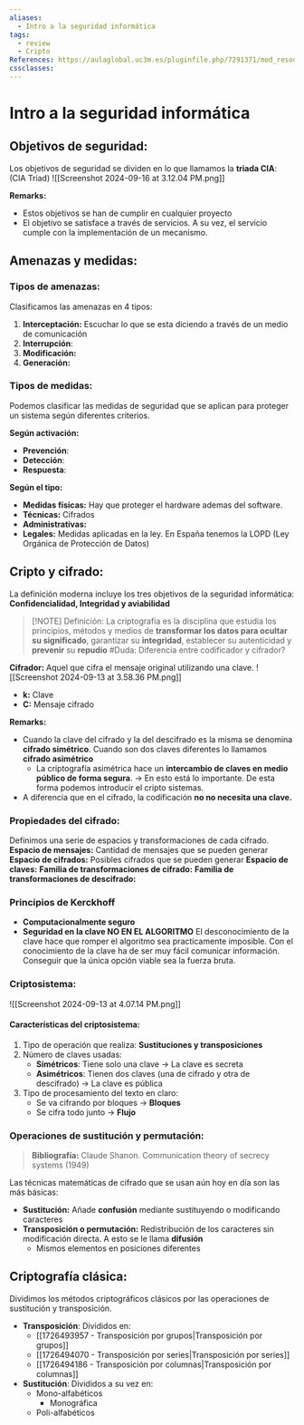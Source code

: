 ```yaml
---
aliases:
  - Intro a la seguridad informática
tags:
  - review
  - Cripto
References: https://aulaglobal.uc3m.es/pluginfile.php/7291371/mod_resource/content/1/M1_Intro_Ciber_Cifrado_2425.pdf
cssclasses:
---
```

# Intro a la seguridad informática 
## Objetivos de seguridad:
Los objetivos de seguridad se dividen en lo que llamamos la **triada CIA**: (CIA Triad)
![[Screenshot 2024-09-16 at 3.12.04 PM.png]]

**Remarks:**
 + Estos objetivos se han de cumplir en cualquier proyecto
+ El objetivo se satisface a través de servicios. A su vez, el servicio cumple con la implementación de un mecanismo.
## Amenazas y medidas: 
### Tipos de amenazas:
Clasificamos las amenazas en 4 tipos: 
1. **Interceptación:** Escuchar lo que se esta diciendo a través de un medio de comunicación
2. **Interrupción**: 
3. **Modificación:**
4. **Generación:**
### Tipos de medidas:
Podemos clasificar las medidas de seguridad que se aplican para proteger un sistema según diferentes criterios. 

**Según activación:**
+ **Prevención**: 
+ **Detección**:
+ **Respuesta**:

**Según el tipo:**
+ **Medidas físicas:** Hay que proteger el hardware ademas del software. 
+ **Técnicas:** Cifrados
+ **Administrativas:** 
+ **Legales:** Medidas aplicadas en la ley. En España tenemos la LOPD (Ley Orgánica de Protección de Datos)
## Cripto y cifrado: 
La definición moderna incluye los tres objetivos de la seguridad informática: **Confidencialidad, Integridad y aviabilidad**

> [!NOTE] Definición:
> La criptografía es la disciplina que estudia los principios, métodos y medios de **transformar los datos para ocultar su significado**, garantizar su **integridad**, establecer su autenticidad y **prevenir** su **repudio** 
#Duda: Diferencia entre codificador y cifrador?

**Cifrador:** Aquel que cifra el mensaje original utilizando una clave.
![[Screenshot 2024-09-13 at 3.58.36 PM.png]]
+ **k:** Clave
+ **C:** Mensaje cifrado

**Remarks:**
+ Cuando la clave del cifrado y la del descifrado es la misma se denomina **cifrado simétrico**. Cuando son dos claves diferentes lo llamamos **cifrado asimétrico**
	+ La criptografía asimétrica hace un **intercambio de claves en medio público de forma segura**. → En esto está lo importante. 
	  De esta forma podemos introducir el cripto sistemas.
+ A diferencia que en el cifrado, la codificación **no no necesita una clave.**

### Propiedades del cifrado: 
Definimos una serie de espacios y transformaciones de cada cifrado. 
**Espacio de mensajes:** Cantidad de mensajes que se pueden generar
**Espacio de cifrados:** Posibles cifrados que se pueden generar
**Espacio de claves:**
**Familia de transformaciones de cifrado:**
**Familia de transformaciones de descifrado:**

### Principios de Kerckhoff
+ **Computacionalmente seguro**
+ **Seguridad en la clave NO EN EL ALGORITMO**
	El desconocimiento de la clave hace que romper el algoritmo sea practicamente imposible. Con el conocimiento de la clave ha de ser muy fácil comunicar información.
	Conseguir que la única opción viable sea la fuerza bruta.
	
### Criptosistema:
![[Screenshot 2024-09-13 at 4.07.14 PM.png]]
#### Características del criptosistema:
1. Tipo de operación que realiza: **Sustituciones y transposiciones**
2. Número de claves usadas: 
	+ **Simétricos**: Tiene solo una clave → La clave es secreta
	+ **Asimétricos**: Tienen dos claves (una de cifrado y otra de descifrado) → La clave es pública
3. Tipo de procesamiento del texto en claro:
	+ Se va cifrando por bloques → **Bloques**
	+ Se cifra todo junto → **Flujo**
### Operaciones de sustitución y permutación: 
> **Bibliografía:** Claude Shanon. Communication theory of secrecy systems (1949)

Las técnicas matemáticas de cifrado que se usan aún hoy en día son las más básicas: 
+ **Sustitución:** Añade **confusión** mediante sustituyendo o modificando caracteres
+ **Transposición o permutación:** Redistribución de los caracteres sin modificación directa. A esto se le llama **difusión**
	+ Mismos elementos en posiciones diferentes
## Criptografía clásica:
Dividimos los métodos criptográficos clásicos por las operaciones de sustitución y transposición. 
+ **Transposición**: Divididos en:
	+ [[1726493957 - Transposición por grupos|Transposición por grupos]]
	+ [[1726494070 - Transposición por series|Transposición por series]]
	+ [[1726494186 - Transposición por columnas|Transposición por columnas]]
+ **Sustitución**: Divididos a su vez en: 
	+ Mono-alfabéticos
		+ Monográfica
	+ Poli-alfabéticos